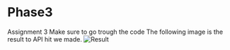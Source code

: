 # Phase3
Assignment 3
Make sure to go trough the code 
The following image is the result to API hit we made.
![Result](https://user-images.githubusercontent.com/68554335/216634916-f5ccab20-05b4-450b-92a9-ece6bd8635a3.png)
